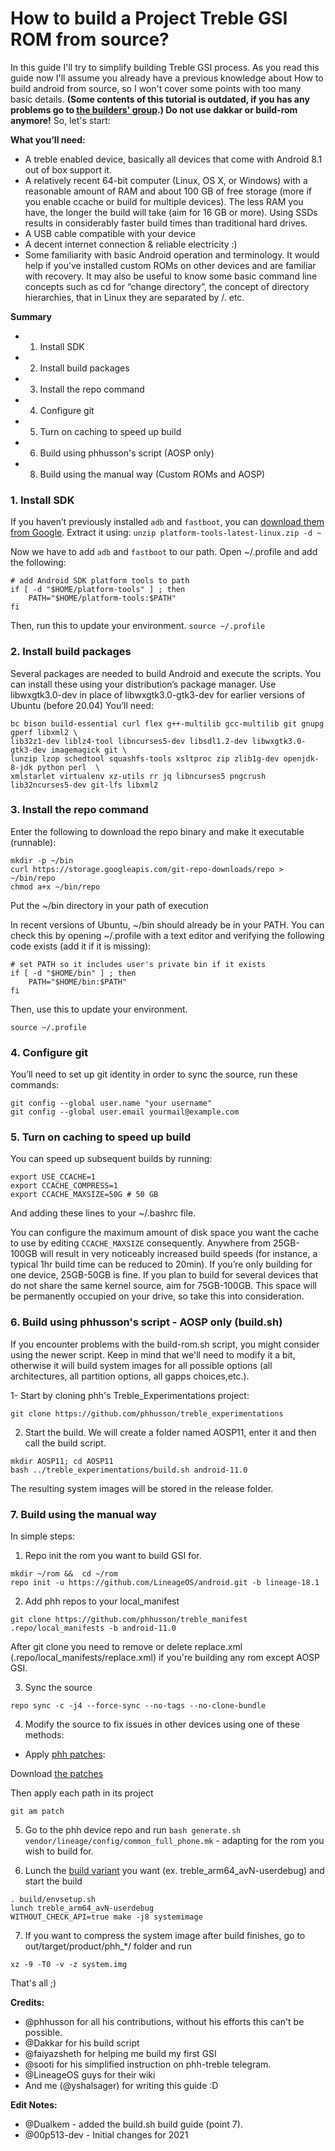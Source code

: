 # How to build a Project Treble GSI ROM from source?

In this guide I'll try to simplify building Treble GSI process.
As you read this guide now I'll assume you already have a previous knowledge about How to build android from source, so I won't cover some points with too many basic details. **(Some contents of this tutorial is outdated, if you has any problems go to [the builders' group](https://t.me/phhtreblebuilders).) Do not use dakkar or build-rom anymore!**
So, let's start:

**What you’ll need:**

* A treble enabled device, basically all devices that come with Android 8.1 out of box support it.
* A relatively recent 64-bit computer (Linux, OS X, or Windows) with a reasonable amount of RAM and about 100 GB of free storage (more if you enable ccache or build for multiple devices). The less RAM you have, the longer the build will take (aim for 16 GB or more). Using SSDs results in considerably faster build times than traditional hard drives.
* A USB cable compatible with your device
* A decent internet connection & reliable electricity :)
* Some familiarity with basic Android operation and terminology. It would help if you’ve installed custom ROMs on other devices and are familiar with recovery. It may also be useful to know some basic command line concepts such as cd for “change directory”, the concept of directory hierarchies, that in Linux they are separated by /. etc.


**Summary**
* 1. Install SDK
* 2. Install build packages
* 3. Install the repo command
* 4. Configure git
* 5. Turn on caching to speed up build
* 6. Build using phhusson's script (AOSP only)
* 8. Build using the manual way (Custom ROMs and AOSP)

### 1. Install SDK
If you haven’t previously installed `adb` and `fastboot`, you can [download them from Google](https://dl.google.com/android/repository/platform-tools-latest-linux.zip).
Extract it using: ```unzip platform-tools-latest-linux.zip -d ~```

Now we have to add `adb` and `fastboot` to our path. Open ~/.profile and add the following:

```
# add Android SDK platform tools to path
if [ -d "$HOME/platform-tools" ] ; then
    PATH="$HOME/platform-tools:$PATH"
fi
```


Then, run this to update your environment. ```source ~/.profile```

### 2. Install build packages

Several packages are needed to build Android and execute the scripts. You can install these using your distribution’s package manager. Use libwxgtk3.0-dev in place of libwxgtk3.0-gtk3-dev for earlier versions of Ubuntu (before 20.04) 
You’ll need:

```
bc bison build-essential curl flex g++-multilib gcc-multilib git gnupg gperf libxml2 \
lib32z1-dev liblz4-tool libncurses5-dev libsdl1.2-dev libwxgtk3.0-gtk3-dev imagemagick git \
lunzip lzop schedtool squashfs-tools xsltproc zip zlib1g-dev openjdk-8-jdk python perl  \
xmlstarlet virtualenv xz-utils rr jq libncurses5 pngcrush lib32ncurses5-dev git-lfs libxml2
```

### 3. Install the repo command

Enter the following to download the repo binary and make it executable (runnable):

```
mkdir -p ~/bin
curl https://storage.googleapis.com/git-repo-downloads/repo > ~/bin/repo
chmod a+x ~/bin/repo
```

Put the ~/bin directory in your path of execution

In recent versions of Ubuntu, ~/bin should already be in your PATH. You can check this by opening ~/.profile with a text editor and verifying the following code exists (add it if it is missing):

```
# set PATH so it includes user's private bin if it exists
if [ -d "$HOME/bin" ] ; then
    PATH="$HOME/bin:$PATH"
fi
```

Then, use this to update your environment.

```source ~/.profile```

### 4. Configure git

You’ll need to set up git identity in order to sync the source, run these commands:

```
git config --global user.name "your username"
git config --global user.email yourmail@example.com
```

### 5. Turn on caching to speed up build

You can speed up subsequent builds by running:

```
export USE_CCACHE=1
export CCACHE_COMPRESS=1
export CCACHE_MAXSIZE=50G # 50 GB
```

And adding these lines to your ~/.bashrc file. 

You can configure the maximum amount of disk space you want the cache to use by editing `CCACHE_MAXSIZE` consequently. Anywhere from 25GB-100GB will result in very noticeably increased build speeds (for instance, a typical 1hr build time can be reduced to 20min). If you’re only building for one device, 25GB-50GB is fine. If you plan to build for several devices that do not share the same kernel source, aim for 75GB-100GB. This space will be permanently occupied on your drive, so take this into consideration.

### 6. Build using phhusson's script - AOSP only (build.sh)

If you encounter problems with the build-rom.sh script, you might consider using the newer script. Keep in mind that we'll need to modify it a bit, otherwise it will build system images for all possible options (all architectures, all partition options, all gapps choices,etc.).

1- Start by cloning phh's Treble_Experimentations project:

```
git clone https://github.com/phhusson/treble_experimentations
```

2. Start the build. We will create a folder named AOSP11, enter it and then call the build script.

```
mkdir AOSP11; cd AOSP11
bash ../treble_experimentations/build.sh android-11.0
```
The resulting system images will be stored in the release folder.

### 7. Build using the manual way

In simple steps:

1. Repo init the rom you want to build GSI for.
```
mkdir ~/rom &&  cd ~/rom
repo init -u https://github.com/LineageOS/android.git -b lineage-18.1
```

2. Add phh repos to your local_manifest
```
git clone https://github.com/phhusson/treble_manifest .repo/local_manifests -b android-11.0
```
After git clone you need to remove or delete replace.xml (.repo/local_manifests/replace.xml) if you're building any rom except AOSP GSI.

3. Sync the source

```
repo sync -c -j4 --force-sync --no-tags --no-clone-bundle
```

4. Modify the source to fix issues in other devices using one of these methods:

- Apply [phh patches](https://github.com/phhusson/treble_experimentations/releases/latest/download/patches-for-developers.zip):

Download [the patches](https://github.com/phhusson/treble_experimentations/releases/latest/download/patches-for-developers.zip)

Then apply each path in its project

```
git am patch
```

5. Go to the phh device repo and run `bash generate.sh vendor/lineage/config/common_full_phone.mk` - adapting for the rom you wish to build for. 

6. Lunch the [build variant](https://github.com/phhusson/treble_experimentations/blob/master/build.sh#L380) you want (ex. treble_arm64_avN-userdebug) and start the build

```
. build/envsetup.sh
lunch treble_arm64_avN-userdebug
WITHOUT_CHECK_API=true make -j8 systemimage
```

7. If you want to compress the system image after build finishes, go to out/target/product/phh_*/ folder and run

```
xz -9 -T0 -v -z system.img
```

That's all ;)

**Credits:**
- @phhusson for all his contributions, without his efforts this can't be possible.
- @Dakkar for his build script
- @faiyazsheth for helping me build my first GSI
- @sooti for his simplified instruction on phh-treble telegram.
- @LineageOS guys for their wiki
- And me (@yshalsager) for writing this guide :D	

**Edit Notes:**
- @Dualkem - added the build.sh build guide (point 7).
- @00p513-dev - Initial changes for 2021
